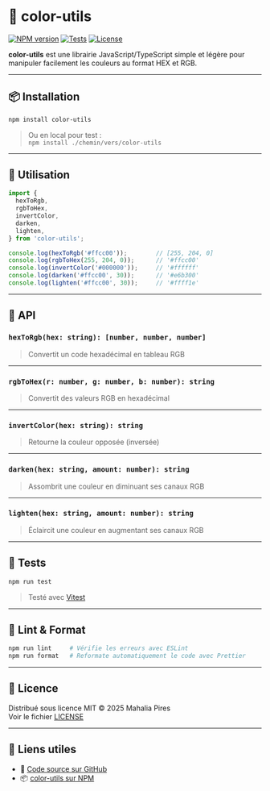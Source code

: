 # 🎨 color-utils

[![NPM version](https://img.shields.io/npm/v/color-utils?color=blue)](https://www.npmjs.com/package/color-utils)
[![Tests](https://img.shields.io/badge/tests-passing-brightgreen)](https://github.com/mahanunu/Color-utils/actions)
[![License](https://img.shields.io/npm/l/color-utils)](LICENSE)

**color-utils** est une librairie JavaScript/TypeScript simple et légère pour manipuler facilement les couleurs au format HEX et RGB.

---

## 📦 Installation

```bash
npm install color-utils
```

> Ou en local pour test :  
> `npm install ./chemin/vers/color-utils`

---

## 🚀 Utilisation

```ts
import {
  hexToRgb,
  rgbToHex,
  invertColor,
  darken,
  lighten,
} from 'color-utils';

console.log(hexToRgb('#ffcc00'));        // [255, 204, 0]
console.log(rgbToHex(255, 204, 0));      // '#ffcc00'
console.log(invertColor('#000000'));     // '#ffffff'
console.log(darken('#ffcc00', 30));      // '#e6b300'
console.log(lighten('#ffcc00', 30));     // '#ffff1e'
```

---

## 🧩 API

### `hexToRgb(hex: string): [number, number, number]`
> Convertit un code hexadécimal en tableau RGB

---

### `rgbToHex(r: number, g: number, b: number): string`
> Convertit des valeurs RGB en hexadécimal

---

### `invertColor(hex: string): string`
> Retourne la couleur opposée (inversée)

---

### `darken(hex: string, amount: number): string`
> Assombrit une couleur en diminuant ses canaux RGB

---

### `lighten(hex: string, amount: number): string`
> Éclaircit une couleur en augmentant ses canaux RGB

---

## 🧪 Tests

```bash
npm run test
```

> Testé avec [Vitest](https://vitest.dev/)

---

## 🧼 Lint & Format

```bash
npm run lint     # Vérifie les erreurs avec ESLint
npm run format   # Reformate automatiquement le code avec Prettier
```

---

## 📝 Licence

Distribué sous licence MIT © 2025 Mahalia Pires  
Voir le fichier [LICENSE](LICENSE)

---

## 🔗 Liens utiles

- 📁 [Code source sur GitHub](https://github.com/mahanunu/Color-utils)
- 📦 [color-utils sur NPM](https://www.npmjs.com/package/color-utils)
